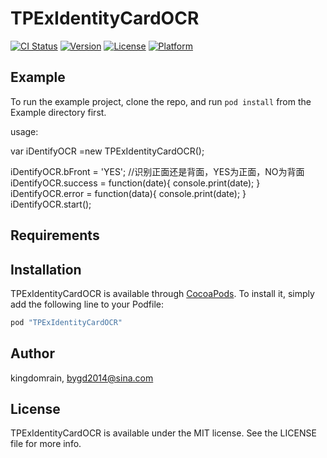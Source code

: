 # TPExIdentityCardOCR

[![CI Status](http://img.shields.io/travis/kingdomrain/TPExIdentityCardOCR.svg?style=flat)](https://travis-ci.org/kingdomrain/TPExIdentityCardOCR)
[![Version](https://img.shields.io/cocoapods/v/TPExIdentityCardOCR.svg?style=flat)](http://cocoapods.org/pods/TPExIdentityCardOCR)
[![License](https://img.shields.io/cocoapods/l/TPExIdentityCardOCR.svg?style=flat)](http://cocoapods.org/pods/TPExIdentityCardOCR)
[![Platform](https://img.shields.io/cocoapods/p/TPExIdentityCardOCR.svg?style=flat)](http://cocoapods.org/pods/TPExIdentityCardOCR)

## Example

To run the example project, clone the repo, and run `pod install` from the Example directory first.

usage:

var iDentifyOCR =new TPExIdentityCardOCR();

iDentifyOCR.bFront = 'YES';    //识别正面还是背面，YES为正面，NO为背面
iDentifyOCR.success = function(date){
console.print(date);
}
iDentifyOCR.error = function(data){
console.print(date);
}
iDentifyOCR.start();


## Requirements

## Installation

TPExIdentityCardOCR is available through [CocoaPods](http://cocoapods.org). To install
it, simply add the following line to your Podfile:

```ruby
pod "TPExIdentityCardOCR"
```

## Author

kingdomrain, bygd2014@sina.com

## License

TPExIdentityCardOCR is available under the MIT license. See the LICENSE file for more info.
